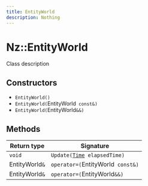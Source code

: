 ```yaml
---
title: EntityWorld
description: Nothing
---
```


# Nz::EntityWorld

Class description

## Constructors

- `EntityWorld()`
- `EntityWorld(`EntityWorld` const&)`
- `EntityWorld(`EntityWorld`&&)`

## Methods

| Return type | Signature |
| ----------- | --------- |
| `void` | `Update(`[`Time`](documentation/generated/Core/Time.md)` elapsedTime)` |
| EntityWorld`&` | `operator=(`EntityWorld` const&)` |
| EntityWorld`&` | `operator=(`EntityWorld`&&)` |

